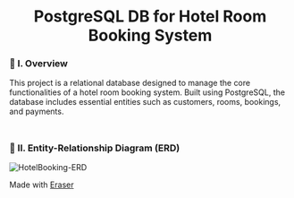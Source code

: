 <div align="center">
  <h1>PostgreSQL DB for Hotel Room Booking System</h1>
</div>

### 🧐 I. Overview
This project is a relational database designed to manage the core functionalities of a hotel room booking system. Built using PostgreSQL, the database includes essential entities such as customers, rooms, bookings, and payments.
<br><br>
##

### 🤝 II. Entity-Relationship Diagram (ERD)

![HotelBooking-ERD](https://github.com/user-attachments/assets/f9a38dc8-a4ed-41b8-84fc-d887297d8b6f)

Made with [Eraser](https://www.eraser.io/)

